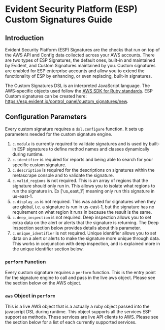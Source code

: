# Evident Security Platform (ESP) Custom Signatures Guide

## Introduction
Evident Security Platform (ESP) Signatures are the checks that run on top of the AWS API and Config data collected across your AWS accounts. There are two types of ESP Signatures, the default ones, built-in and maintained by Evident, and Custom Signatures maintained by you.  Custom signatures are enabled for ESP enterprise accounts and allow you to extend the functionality of ESP by enhancing, or even replacing, built-in signatures. 

The Custom Signatures DSL is an interpreted JavaScript language. The AWS-specific objects used follow the [AWS SDK for Ruby standards](http://docs.aws.amazon.com/sdkforruby/api/frames.html). ESP Custom signatures can be created here: https://esp.evident.io/control_panel/custom_signatures/new.

## Configuration Parameters
Every custom signature requires a `dsl.configure` function. It sets up parameters needed for the custom signature engine.

1. `c.module` is currently required to validate signatures and is used by built-in ESP signatures to define method names and classes dynamically during runtime. 
2. `c.identifier` is required for reports and being able to search for your specific custom signature. 
3. `c.description` is required for the descriptions on signatures within the metascrape console and to validate the signature.
4. `c.valid_regions` is not required. This is an array of regions that the signature should only run in. This allows you to isolate what regions to run the signature in. Ex [‘us_east_1’] meaning only run this signature in us-east-1.
5. `c.display_as` is not required. This was added for signatures when they are global, i.e. a signature is run in us-east-1, but the signature has no requirement on what region it runs in because the result is the same.
6. `c.deep_inspection` is not required. Deep inspection allows you to set extra data on the alert or alerts that the signature is returning. The Deep Inspection section below provides details about this parameter.
7. `c.unique_identifier` is not required. Unique identifier allows you to set data on a alert or alerts to make the signature more unique through data. This works in conjunction with deep inspection, and is explained more in the unique identifier section below.

### `perform` Function

Every custom signature requires a `perform` function. This is the entry point for the signature engine to call and pass in the live aws object. Please see the section below on the AWS object.

### `aws` Object in `perform`

This is a live AWS object that is a actually a ruby object passed into the javascript DSL during runtime. This object supports all the services ESP support as methods. These services are live API clients to AWS. Please see the section below for a list of each currently supported services.

